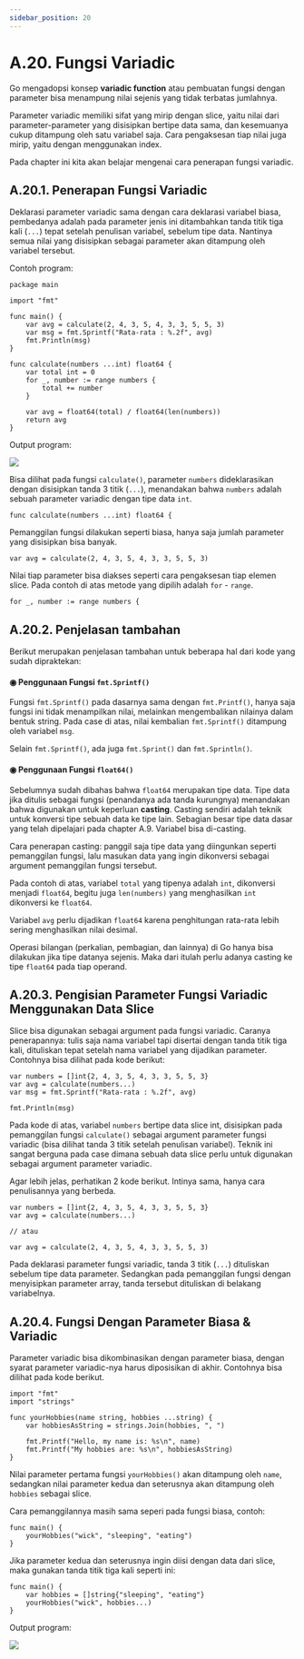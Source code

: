 ```yaml
---
sidebar_position: 20
---
```


# A.20. Fungsi Variadic


Go mengadopsi konsep  **variadic function**  atau pembuatan fungsi dengan parameter bisa menampung nilai sejenis yang tidak terbatas jumlahnya.

Parameter variadic memiliki sifat yang mirip dengan slice, yaitu nilai dari parameter-parameter yang disisipkan bertipe data sama, dan kesemuanya cukup ditampung oleh satu variabel saja. Cara pengaksesan tiap nilai juga mirip, yaitu dengan menggunakan index.

Pada chapter ini kita akan belajar mengenai cara penerapan fungsi variadic.

## A.20.1. Penerapan Fungsi Variadic

Deklarasi parameter variadic sama dengan cara deklarasi variabel biasa, pembedanya adalah pada parameter jenis ini ditambahkan tanda titik tiga kali (`...`) tepat setelah penulisan variabel, sebelum tipe data. Nantinya semua nilai yang disisipkan sebagai parameter akan ditampung oleh variabel tersebut.

Contoh program:

```
package main

import "fmt"

func main() {
    var avg = calculate(2, 4, 3, 5, 4, 3, 3, 5, 5, 3)
    var msg = fmt.Sprintf("Rata-rata : %.2f", avg)
    fmt.Println(msg)
}

func calculate(numbers ...int) float64 {
    var total int = 0
    for _, number := range numbers {
        total += number
    }

    var avg = float64(total) / float64(len(numbers))
    return avg
}
```
Output program:


**![](https://lh7-rt.googleusercontent.com/docsz/AD_4nXfTIOYnIof6zOxLKSHef6gYucjPISrpL8RV4_JfuCD8QdbHZXpOhfX7uEcnxuiWsJSdIOcn_Y48D_8ELTbq20PsQuAttQihpZhJwoESHBhw2KA5DkbdcMiK0vaCuawrNz5W9bPi0nyd-eJLeBser8JsQTM?key=d3s-vJLBsYtwvRvGfZhdnw)**

Bisa dilihat pada fungsi  `calculate()`, parameter  `numbers`  dideklarasikan dengan disisipkan tanda 3 titik (`...`), menandakan bahwa  `numbers`  adalah sebuah parameter variadic dengan tipe data  `int`.

```
func calculate(numbers ...int) float64 {
```

Pemanggilan fungsi dilakukan seperti biasa, hanya saja jumlah parameter yang disisipkan bisa banyak.

```
var avg = calculate(2, 4, 3, 5, 4, 3, 3, 5, 5, 3)
```

Nilai tiap parameter bisa diakses seperti cara pengaksesan tiap elemen slice. Pada contoh di atas metode yang dipilih adalah  `for`  -  `range`.

```
for _, number := range numbers {
```

## A.20.2. Penjelasan tambahan

Berikut merupakan penjelasan tambahan untuk beberapa hal dari kode yang sudah dipraktekan:

#### ◉ Penggunaan Fungsi  `fmt.Sprintf()`

Fungsi  `fmt.Sprintf()`  pada dasarnya sama dengan  `fmt.Printf()`, hanya saja fungsi ini tidak menampilkan nilai, melainkan mengembalikan nilainya dalam bentuk string. Pada case di atas, nilai kembalian  `fmt.Sprintf()`  ditampung oleh variabel  `msg`.

Selain  `fmt.Sprintf()`, ada juga  `fmt.Sprint()`  dan  `fmt.Sprintln()`.

#### ◉ Penggunaan Fungsi  `float64()`

Sebelumnya sudah dibahas bahwa  `float64`  merupakan tipe data. Tipe data jika ditulis sebagai fungsi (penandanya ada tanda kurungnya) menandakan bahwa digunakan untuk keperluan  **casting**. Casting sendiri adalah teknik untuk konversi tipe sebuah data ke tipe lain. Sebagian besar tipe data dasar yang telah dipelajari pada chapter A.9. Variabel bisa di-casting.

Cara penerapan casting: panggil saja tipe data yang diingunkan seperti pemanggilan fungsi, lalu masukan data yang ingin dikonversi sebagai argument pemanggilan fungsi tersebut.

Pada contoh di atas, variabel  `total`  yang tipenya adalah  `int`, dikonversi menjadi  `float64`, begitu juga  `len(numbers)`  yang menghasilkan  `int`  dikonversi ke  `float64`.

Variabel  `avg`  perlu dijadikan  `float64`  karena penghitungan rata-rata lebih sering menghasilkan nilai desimal.

Operasi bilangan (perkalian, pembagian, dan lainnya) di Go hanya bisa dilakukan jika tipe datanya sejenis. Maka dari itulah perlu adanya casting ke tipe  `float64`  pada tiap operand.

## A.20.3. Pengisian Parameter Fungsi Variadic Menggunakan Data Slice

Slice bisa digunakan sebagai argument pada fungsi variadic. Caranya penerapannya: tulis saja nama variabel tapi disertai dengan tanda titik tiga kali, dituliskan tepat setelah nama variabel yang dijadikan parameter. Contohnya bisa dilihat pada kode berikut:

```
var numbers = []int{2, 4, 3, 5, 4, 3, 3, 5, 5, 3}
var avg = calculate(numbers...)
var msg = fmt.Sprintf("Rata-rata : %.2f", avg)

fmt.Println(msg)
```
Pada kode di atas, variabel  `numbers`  bertipe data slice int, disisipkan pada pemanggilan fungsi  `calculate()`  sebagai argument parameter fungsi variadic (bisa dilihat tanda 3 titik setelah penulisan variabel). Teknik ini sangat berguna pada case dimana sebuah data slice perlu untuk digunakan sebagai argument parameter variadic.

Agar lebih jelas, perhatikan 2 kode berikut. Intinya sama, hanya cara penulisannya yang berbeda.

```
var numbers = []int{2, 4, 3, 5, 4, 3, 3, 5, 5, 3}
var avg = calculate(numbers...)

// atau

var avg = calculate(2, 4, 3, 5, 4, 3, 3, 5, 5, 3)
```

Pada deklarasi parameter fungsi variadic, tanda 3 titik (`...`) dituliskan sebelum tipe data parameter. Sedangkan pada pemanggilan fungsi dengan menyisipkan parameter array, tanda tersebut dituliskan di belakang variabelnya.

## A.20.4. Fungsi Dengan Parameter Biasa & Variadic

Parameter variadic bisa dikombinasikan dengan parameter biasa, dengan syarat parameter variadic-nya harus diposisikan di akhir. Contohnya bisa dilihat pada kode berikut.

```
import "fmt"
import "strings"

func yourHobbies(name string, hobbies ...string) {
    var hobbiesAsString = strings.Join(hobbies, ", ")

    fmt.Printf("Hello, my name is: %s\n", name)
    fmt.Printf("My hobbies are: %s\n", hobbiesAsString)
}
```

Nilai parameter pertama fungsi  `yourHobbies()`  akan ditampung oleh  `name`, sedangkan nilai parameter kedua dan seterusnya akan ditampung oleh  `hobbies`  sebagai slice.

Cara pemanggilannya masih sama seperi pada fungsi biasa, contoh:

```
func main() {
    yourHobbies("wick", "sleeping", "eating")
}
```

Jika parameter kedua dan seterusnya ingin diisi dengan data dari slice, maka gunakan tanda titik tiga kali seperti ini:

```
func main() {
    var hobbies = []string{"sleeping", "eating"}
    yourHobbies("wick", hobbies...)
}
```

Output program:

**![](https://lh7-rt.googleusercontent.com/docsz/AD_4nXfQFcNuuqfAQysDdZTBRw8Mh5CLNN2i7Vr_lZJD5ocg3JNzkD3KqAlMk3UsnBWmYZxX8cRF-v2Dto7pYpiBx0fM9vroXSpFN4lM8AhAimGlnGrSsggK5wimmXkkiRT86kvLc-0gZBkF9yrfBcjMGLYOkc8x?key=d3s-vJLBsYtwvRvGfZhdnw)**